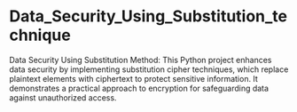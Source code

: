 # Data_Security_Using_Substitution_technique
Data Security Using Substitution Method: This Python project enhances data security by implementing substitution cipher techniques, which replace plaintext elements with ciphertext to protect sensitive information. It demonstrates a practical approach to encryption for safeguarding data against unauthorized access.
